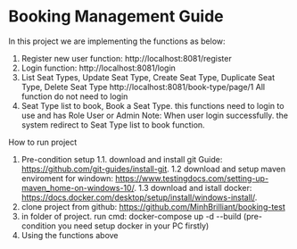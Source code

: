 # Booking Management Guide
 In this project we are implementing the functions as below:
1. Register new user function: http://localhost:8081/register
2. Login function: http://localhost:8081/login
3. List Seat Types, Update Seat Type, Create Seat Type, Duplicate Seat Type, Delete Seat Type
   http://localhost:8081/book-type/page/1
   All function do not need to login
4. Seat Type list to book, Book a Seat Type. this functions need to login to use and has Role User or Admin
Note: When user login successfully. the system redirect to Seat Type list to book function.
   
How to run project
1. Pre-condition setup
   1.1. download and install git Guide: https://github.com/git-guides/install-git.
   1.2 download and setup maven enviroment for windown: https://www.testingdocs.com/setting-up-maven_home-on-windows-10/.
   1.3 download and istall docker: https://docs.docker.com/desktop/setup/install/windows-install/.
2. clone project from github: https://github.com/MinhBrilliant/booking-test
3. in folder of project. run cmd: docker-compose up -d --build (pre-condition you need setup docker in your PC firstly)
4. Using the functions above
